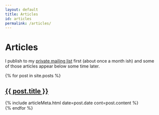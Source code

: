 ```yaml
---
layout: default
title: Articles
id: articles
permalink: /articles/
---
```


# Articles

I publish to my [private mailing list](/signup/) first (about once a month ish) and some of those articles appear below some time later.

<div>
{% for post in site.posts %}
	<div class="articleList-article">
		<h2 class="articleList-articleTitle"><a href="{{ post.url }}">{{ post.title }}</a></h2>
		{% include articleMeta.html date=post.date cont=post.content %}
	</div>
{% endfor %}
</div>